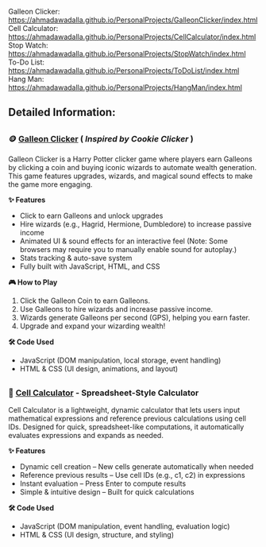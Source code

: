 Galleon Clicker: https://ahmadawadalla.github.io/PersonalProjects/GalleonClicker/index.html \
Cell Calculator: https://ahmadawadalla.github.io/PersonalProjects/CellCalculator/index.html \
Stop Watch: https://ahmadawadalla.github.io/PersonalProjects/StopWatch/index.html \
To-Do List: https://ahmadawadalla.github.io/PersonalProjects/ToDoList/index.html \
Hang Man: https://ahmadawadalla.github.io/PersonalProjects/HangMan/index.html

## Detailed Information:
##
### 🪙 [**Galleon Clicker**](https://ahmadawadalla.github.io/PersonalProjects/GalleonClicker/index.html) ( *Inspired by Cookie Clicker* )

Galleon Clicker is a Harry Potter clicker game where players earn Galleons by clicking a coin and buying iconic wizards to automate wealth generation. 
This game features upgrades, wizards, and magical sound effects to make the game more engaging.

**✨ Features**
- Click to earn Galleons and unlock upgrades
- Hire wizards (e.g., Hagrid, Hermione, Dumbledore) to increase passive income
- Animated UI & sound effects for an interactive feel (Note: Some browsers may require you to manually enable sound for autoplay.)
- Stats tracking & auto-save system
- Fully built with JavaScript, HTML, and CSS

**🎮 How to Play**

1. Click the Galleon Coin to earn Galleons.
2. Use Galleons to hire wizards and increase passive income.
3. Wizards generate Galleons per second (GPS), helping you earn faster.
4. Upgrade and expand your wizarding wealth!

**🛠️ Code Used**
- JavaScript (DOM manipulation, local storage, event handling)
- HTML & CSS (UI design, animations, and layout)

##
### 🧮 [**Cell Calculator**](https://ahmadawadalla.github.io/PersonalProjects/CellCalculator/index.html) - Spreadsheet-Style Calculator

Cell Calculator is a lightweight, dynamic calculator that lets users input mathematical expressions and reference previous calculations using cell IDs. 
Designed for quick, spreadsheet-like computations, it automatically evaluates expressions and expands as needed.

**✨ Features**
- Dynamic cell creation – New cells generate automatically when needed
- Reference previous results – Use cell IDs (e.g., c1, c2) in expressions
- Instant evaluation – Press Enter to compute results
- Simple & intuitive design – Built for quick calculations

**🛠️ Code Used**
- JavaScript (DOM manipulation, event handling, evaluation logic)
- HTML & CSS (UI design, structure, and styling)
